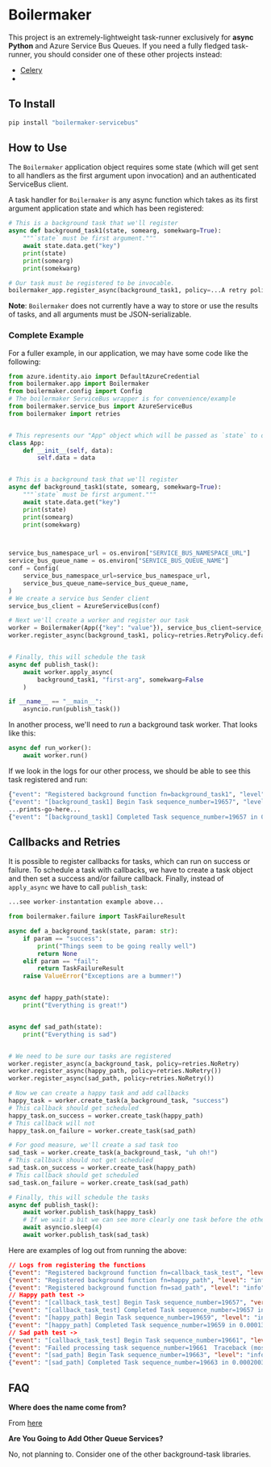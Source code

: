 # Boilermaker

This project is an extremely-lightweight task-runner exclusively for __async Python__ and Azure Service Bus Queues. If you need a fully fledged task-runner, you should consider one of these other projects instead:

- [Celery](https://github.com/celery/celery/tree/main)
-

## To Install

```sh
pip install "boilermaker-servicebus"
```

## How to Use

The `Boilermaker` application object requires some state (which will get sent to all handlers as the first argument upon invocation) and an authenticated ServiceBus client.

A task handler for `Boilermaker` is any async function which takes as its first argument application state and which has been registered:

```python
# This is a background task that we'll register
async def background_task1(state, somearg, somekwarg=True):
    """`state` must be first argument."""
    await state.data.get("key")
    print(state)
    print(somearg)
    print(somekwarg)

# Our task must be registered to be invocable.
boilermaker_app.register_async(background_task1, policy=...A retry policy goes here...)
```
**Note**: `Boilermaker` does not currently have a way to store or use the results of tasks, and all arguments must be JSON-serializable.

### Complete Example

For a fuller example, in our application, we may have some code like the following:

```python
from azure.identity.aio import DefaultAzureCredential
from boilermaker.app import Boilermaker
from boilermaker.config import Config
# The boilermaker ServiceBus wrapper is for convenience/example
from boilermaker.service_bus import AzureServiceBus
from boilermaker import retries


# This represents our "App" object which will be passed as `state` to our handlers
class App:
    def __init__(self, data):
        self.data = data


# This is a background task that we'll register
async def background_task1(state, somearg, somekwarg=True):
    """`state` must be first argument."""
    await state.data.get("key")
    print(state)
    print(somearg)
    print(somekwarg)



service_bus_namespace_url = os.environ["SERVICE_BUS_NAMESPACE_URL"]
service_bus_queue_name = os.environ["SERVICE_BUS_QUEUE_NAME"]
conf = Config(
    service_bus_namespace_url=service_bus_namespace_url,
    service_bus_queue_name=service_bus_queue_name,
)
# We create a service bus Sender client
service_bus_client = AzureServiceBus(conf)

# Next we'll create a worker and register our task
worker = Boilermaker(App({"key": "value"}), service_bus_client=service_bus_client)
worker.register_async(background_task1, policy=retries.RetryPolicy.default())


# Finally, this will schedule the task
async def publish_task():
    await worker.apply_async(
        background_task1, "first-arg", somekwarg=False
    )

if __name__ == "__main__":
    asyncio.run(publish_task())
```

In another process, we'll need to *run* a background task worker. That looks like this:

```python
async def run_worker():
    await worker.run()
```

If we look in the logs for our other process, we should be able to see this task registered and run:

```sh
{"event": "Registered background function fn=background_task1", "level": "info", "logger": "boilermaker.app", "timestamp": "2024/12/10 15:46:54"}
{"event": "[background_task1] Begin Task sequence_number=19657", "level": "info", "logger": "boilermaker.app", "timestamp": "2024/12/10 15:52:23"}
...prints-go-here...
{"event": "[background_task1] Completed Task sequence_number=19657 in 0.00021130498498678207s", "level": "info", "logger": "boilermaker.app", "timestamp": "2024/12/10 15:52:23"}
```


## Callbacks and Retries

It is possible to register callbacks for tasks, which can run on success or failure. To schedule a task with callbacks, we have to create a task object and then set a success and/or failure callback. Finally, instead of `apply_async` we have to call `publish_task`:

```python
...see worker-instantation example above...

from boilermaker.failure import TaskFailureResult

async def a_background_task(state, param: str):
    if param == "success":
        print("Things seem to be going really well")
        return None
    elif param == "fail":
        return TaskFailureResult
    raise ValueError("Exceptions are a bummer!")


async def happy_path(state):
    print("Everything is great!")


async def sad_path(state):
    print("Everything is sad")


# We need to be sure our tasks are registered
worker.register_async(a_background_task, policy=retries.NoRetry)
worker.register_async(happy_path, policy=retries.NoRetry())
worker.register_async(sad_path, policy=retries.NoRetry())

# Now we can create a happy task and add callbacks
happy_task = worker.create_task(a_background_task, "success")
# This callback should get scheduled
happy_task.on_success = worker.create_task(happy_path)
# This callback will not
happy_task.on_failure = worker.create_task(sad_path)

# For good measure, we'll create a sad task too
sad_task = worker.create_task(a_background_task, "uh oh!")
# This callback should not get scheduled
sad_task.on_success = worker.create_task(happy_path)
# This callback should get scheduled
sad_task.on_failure = worker.create_task(sad_path)

# Finally, this will schedule the tasks
async def publish_task():
    await worker.publish_task(happy_task)
    # If we wait a bit we can see more clearly one task before the other
    await asyncio.sleep(4)
    await worker.publish_task(sad_task)
```

Here are examples of log out from running the above:

```json
// Logs from registering the functions
{"event": "Registered background function fn=callback_task_test", "level": "info", "logger": "boilermaker.app", "timestamp": "2024/12/10 15:46:54"}
{"event": "Registered background function fn=happy_path", "level": "info", "logger": "boilermaker.app", "timestamp": "2024/12/10 15:46:54"}
{"event": "Registered background function fn=sad_path", "level": "info", "logger": "boilermaker.app", "timestamp": "2024/12/10 15:46:54"}
// Happy path test ->
{"event": "[callback_task_test] Begin Task sequence_number=19657", "version": "pr72-0.25.1", "level": "info", "logger": "boilermaker.app", "timestamp": "2024/12/10 15:52:23"}
{"event": "[callback_task_test] Completed Task sequence_number=19657 in 0.00021130498498678207s", "level": "info", "logger": "boilermaker.app", "timestamp": "2024/12/10 15:52:23"}
{"event": "[happy_path] Begin Task sequence_number=19659", "level": "info", "logger": "boilermaker.app", "timestamp": "2024/12/10 15:52:24"}
{"event": "[happy_path] Completed Task sequence_number=19659 in 0.0001390039687976241s", "level": "info", "logger": "boilermaker.app", "timestamp": "2024/12/10 15:52:24"}
// Sad path test ->
{"event": "[callback_task_test] Begin Task sequence_number=19661", "level": "info", "logger": "boilermaker.app", "timestamp": "2024/12/10 15:52:27"}
{"event": "Failed processing task sequence_number=19661  Traceback (most recent call last):\n  File \"/app/.venv/lib/python3.12/site-packages/boilermaker/app.py\", line 238, in message_handler\n    result = await self.task_handler(task, sequence_number)\n             ^^^^^^^^^^^^^^^^^^^^^^^^^^^^^^^^^^^^^^^^^^^^^^\n  File \"/app/.venv/lib/python3.12/site-packages/boilermaker/app.py\", line 306, in task_handler\n    result = await function(\n             ^^^^^^^^^^^^^^^\n  File \"/app/boilermaker_example.py\", line 210, in callback_task_test\n    raise ValueError(\"Negative numbers are a bummer\")\nValueError: Negative numbers are a bummer\n", "level": "error", "logger": "boilermaker.app", "timestamp": "2024/12/10 15:52:27"}
{"event": "[sad_path] Begin Task sequence_number=19663", "level": "info", "logger": "boilermaker.app", "timestamp": "2024/12/10 15:52:28"}
{"event": "[sad_path] Completed Task sequence_number=19663 in 0.00020030408632010221s", "level": "info", "logger": "boilermaker.app", "timestamp": "2024/12/10 15:52:28"}
```


## FAQ

**Where does the name come from?**

From [here](https://www.discogs.com/artist/632957-Boilermaker)

**Are You Going to Add Other Queue Services?**

No, not planning to. Consider one of the other background-task libraries.